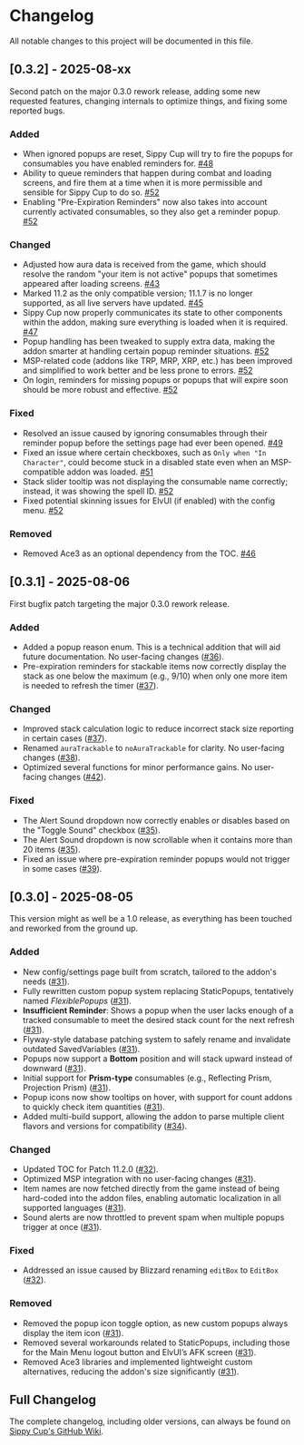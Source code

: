 # Changelog

All notable changes to this project will be documented in this file.

## [0.3.2] - 2025-08-xx  
Second patch on the major 0.3.0 rework release, adding some new requested features, changing internals to optimize things, and fixing some reported bugs.

### Added
- When ignored popups are reset, Sippy Cup will try to fire the popups for consumables you have enabled reminders for. [#48](https://github.com/Raenore/Sippy-Cup/pull/48)  
- Ability to queue reminders that happen during combat and loading screens, and fire them at a time when it is more permissible and sensible for Sippy Cup to do so. [#52](https://github.com/Raenore/Sippy-Cup/pull/52)  
- Enabling "Pre-Expiration Reminders" now also takes into account currently activated consumables, so they also get a reminder popup. [#52](https://github.com/Raenore/Sippy-Cup/pull/52)  
 
### Changed  
- Adjusted how aura data is received from the game, which should resolve the random "your item is not active" popups that sometimes appeared after loading screens. [#43](https://github.com/Raenore/Sippy-Cup/pull/43)  
- Marked 11.2 as the only compatible version; 11.1.7 is no longer supported, as all live servers have updated. [#45](https://github.com/Raenore/Sippy-Cup/pull/45)  
- Sippy Cup now properly communicates its state to other components within the addon, making sure everything is loaded when it is required. [#47](https://github.com/Raenore/Sippy-Cup/pull/47)  
- Popup handling has been tweaked to supply extra data, making the addon smarter at handling certain popup reminder situations. [#52](https://github.com/Raenore/Sippy-Cup/pull/52)  
- MSP-related code (addons like TRP, MRP, XRP, etc.) has been improved and simplified to work better and be less prone to errors. [#52](https://github.com/Raenore/Sippy-Cup/pull/52)  
- On login, reminders for missing popups or popups that will expire soon should be more robust and effective. [#52](https://github.com/Raenore/Sippy-Cup/pull/52)  

### Fixed
- Resolved an issue caused by ignoring consumables through their reminder popup before the settings page had ever been opened. [#49](https://github.com/Raenore/Sippy-Cup/pull/49)  
- Fixed an issue where certain checkboxes, such as `Only when "In Character"`, could become stuck in a disabled state even when an MSP-compatible addon was loaded. [#51](https://github.com/Raenore/Sippy-Cup/pull/51)  
- Stack slider tooltip was not displaying the consumable name correctly; instead, it was showing the spell ID. [#52](https://github.com/Raenore/Sippy-Cup/pull/52)  
- Fixed potential skinning issues for ElvUI (if enabled) with the config menu. [#52](https://github.com/Raenore/Sippy-Cup/pull/52)  

### Removed  
- Removed Ace3 as an optional dependency from the TOC. [#46](https://github.com/Raenore/Sippy-Cup/pull/46)  

## [0.3.1] - 2025-08-06  
First bugfix patch targeting the major 0.3.0 rework release.  

### Added
- Added a popup reason enum. This is a technical addition that will aid future documentation. No user-facing changes ([#36](https://github.com/Raenore/Sippy-Cup/pull/36)).  
- Pre-expiration reminders for stackable items now correctly display the stack as one below the maximum (e.g., 9/10) when only one more item is needed to refresh the timer ([#37](https://github.com/Raenore/Sippy-Cup/pull/37)).   

### Changed
- Improved stack calculation logic to reduce incorrect stack size reporting in certain cases ([#37](https://github.com/Raenore/Sippy-Cup/pull/37)).  
- Renamed `auraTrackable` to `noAuraTrackable` for clarity. No user-facing changes ([#38](https://github.com/Raenore/Sippy-Cup/pull/38)).  
- Optimized several functions for minor performance gains. No user-facing changes ([#42](https://github.com/Raenore/Sippy-Cup/pull/42)).  

### Fixed
- The Alert Sound dropdown now correctly enables or disables based on the "Toggle Sound" checkbox ([#35](https://github.com/Raenore/Sippy-Cup/pull/35)).  
- The Alert Sound dropdown is now scrollable when it contains more than 20 items ([#35](https://github.com/Raenore/Sippy-Cup/pull/35)).  
- Fixed an issue where pre-expiration reminder popups would not trigger in some cases ([#39](https://github.com/Raenore/Sippy-Cup/pull/39)).  

## [0.3.0] - 2025-08-05  
This version might as well be a 1.0 release, as everything has been touched and reworked from the ground up.

### Added
- New config/settings page built from scratch, tailored to the addon's needs ([#31](https://github.com/Raenore/Sippy-Cup/pull/31)).  
- Fully rewritten custom popup system replacing StaticPopups, tentatively named *FlexiblePopups* ([#31](https://github.com/Raenore/Sippy-Cup/pull/31)).  
- **Insufficient Reminder**: Shows a popup when the user lacks enough of a tracked consumable to meet the desired stack count for the next refresh ([#31](https://github.com/Raenore/Sippy-Cup/pull/31)).  
- Flyway-style database patching system to safely rename and invalidate outdated SavedVariables ([#31](https://github.com/Raenore/Sippy-Cup/pull/31)).  
- Popups now support a **Bottom** position and will stack upward instead of downward ([#31](https://github.com/Raenore/Sippy-Cup/pull/31)).  
- Initial support for **Prism-type** consumables (e.g., Reflecting Prism, Projection Prism) ([#31](https://github.com/Raenore/Sippy-Cup/pull/31)).  
- Popup icons now show tooltips on hover, with support for count addons to quickly check item quantities ([#31](https://github.com/Raenore/Sippy-Cup/pull/31)).  
- Added multi-build support, allowing the addon to parse multiple client flavors and versions for compatibility ([#34](https://github.com/Raenore/Sippy-Cup/pull/34)).  

### Changed
- Updated TOC for Patch 11.2.0 ([#32](https://github.com/Raenore/Sippy-Cup/pull/32)).  
- Optimized MSP integration with no user-facing changes ([#31](https://github.com/Raenore/Sippy-Cup/pull/31)).  
- Item names are now fetched directly from the game instead of being hard-coded into the addon files, enabling automatic localization in all supported languages ([#31](https://github.com/Raenore/Sippy-Cup/pull/31)).  
- Sound alerts are now throttled to prevent spam when multiple popups trigger at once ([#31](https://github.com/Raenore/Sippy-Cup/pull/31)).  

### Fixed
- Addressed an issue caused by Blizzard renaming `editBox` to `EditBox` ([#32](https://github.com/Raenore/Sippy-Cup/pull/32)).  

### Removed
- Removed the popup icon toggle option, as new custom popups always display the item icon ([#31](https://github.com/Raenore/Sippy-Cup/pull/31)).  
- Removed several workarounds related to StaticPopups, including those for the Main Menu logout button and ElvUI’s AFK screen ([#31](https://github.com/Raenore/Sippy-Cup/pull/31)).  
- Removed Ace3 libraries and implemented lightweight custom alternatives, reducing the addon's size significantly ([#31](https://github.com/Raenore/Sippy-Cup/pull/31)).  

## Full Changelog  
The complete changelog, including older versions, can always be found on [Sippy Cup's GitHub Wiki](https://github.com/Raenore/Sippy-Cup/wiki/Full-Changelog).  
